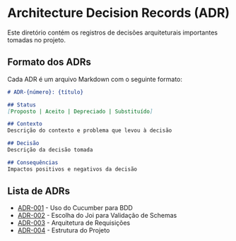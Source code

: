 # Architecture Decision Records (ADR)

Este diretório contém os registros de decisões arquiteturais importantes tomadas no projeto.

## Formato dos ADRs

Cada ADR é um arquivo Markdown com o seguinte formato:

```markdown
# ADR-{número}: {título}

## Status
[Proposto | Aceito | Depreciado | Substituído]

## Contexto
Descrição do contexto e problema que levou à decisão

## Decisão
Descrição da decisão tomada

## Consequências
Impactos positivos e negativos da decisão
```

## Lista de ADRs

- [ADR-001](001-cucumber-bdd.md) - Uso do Cucumber para BDD
- [ADR-002](002-joi-schema-validation.md) - Escolha do Joi para Validação de Schemas
- [ADR-003](003-request-architecture.md) - Arquitetura de Requisições
- [ADR-004](004-project-structure.md) - Estrutura do Projeto
